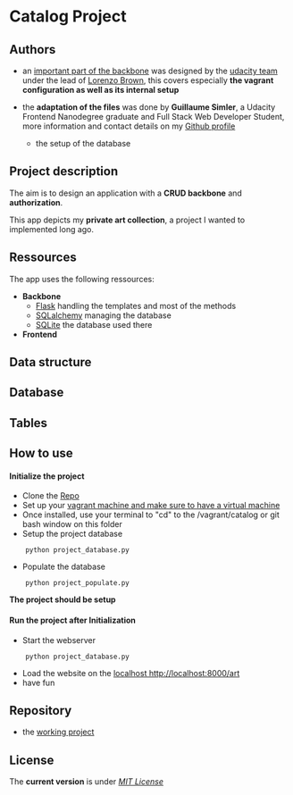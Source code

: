 # Catalog Project

Authors
----
* an [important part of the backbone](https://github.com/udacity/fullstack-nanodegree-vm) was designed by the [udacity team](https://github.com/udacity/fullstack-nanodegree-vm/graphs/contributors) under the lead of [Lorenzo Brown](https://www.linkedin.com/in/lorenzobrown), this covers especially **the vagrant configuration as well as its internal setup**


* the **adaptation of the files** was done by **Guillaume Simler**, a Udacity Frontend Nanodegree graduate and Full Stack Web Developer Student, more information and contact details on my [Github profile](https://github.com/guillaumesimler)
	- the setup of the database

Project description
----

The aim is to design an application with a **CRUD backbone** and **authorization**.

This app depicts my **private art collection**, a project I wanted to implemented long ago.

Ressources
----

The app uses the following ressources:

* **Backbone**
	- [Flask](http://flask.pocoo.org/) handling the templates and most of the methods
	- [SQLalchemy](http://www.sqlalchemy.org/) managing the database
	- [SQLite](https://www.sqlite.org/) the database used there
* **Frontend**



Data structure
----

## Database


## Tables


How to use
----

#### Initialize the project

* Clone the [Repo](https://github.com/guillaumesimler/nanofsp4)
* Set up your [vagrant machine and make sure to have a virtual machine](https://udacity.atlassian.net/wiki/display/BENDH/Vagrant+VM+Installation)
* Once installed, use your terminal to "cd" to the /vagrant/catalog or git bash window on this folder
* Setup the project database

```shell
	python project_database.py
```

* Populate the database
```shell
	python project_populate.py
```

**The project should be setup**

#### Run the project after Initialization

* Start the webserver

```shell
	python project_database.py
```

* Load the website on the [localhost http://localhost:8000/art](http://localhost:8000/art)
* have fun

Repository
----
* the [working project](https://github.com/guillaumesimler/nanofsp4)

License
----

The **current version** is under [_MIT License_](https://github.com/guillaumesimler/nanofsp4/blob/master/LICENSE.txt)